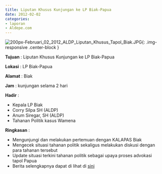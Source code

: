 ```yaml
---
title: Liputan Khusus Kunjungan ke LP Biak-Papua
date: 2012-02-02
categories:
- laporan
- Aldepe.com
---
```

![200px-Februari_02_2012_ALDP_Liputan_Khusus_Tapol_Biak.JPG](/uploads/200px-Februari_02_2012_ALDP_Liputan_Khusus_Tapol_Biak.JPG){: .img-responsive .center-block }

**Tujuan** : Liputan Khusus Kunjungan ke LP Biak-Papua

**Lokasi** : LP Biak-Papua

**Alamat** : Biak

**Jam** : kunjungan selama 2 hari

**Hadir** : 
* Kepala LP Biak
* Corry Silpa SH (ALDP)
* Anum Siregar, SH (ALDP)
* Tahanan Politik kasus Wamena

**Ringkasan** : 
* Mengunjungi dan melakukan pertemuan dengan KALAPAS Biak
* Mengecek situasi tahanan politik sekaligus melakukan diskusi dengan para tahanan tersebut
* Update situasi terkini tahanan politik sebagai upaya proses advokasi tapol Papua
* Berita selengkapnya dapat di lihat di [sini](http://www.aldepe.com/2012/02/kalapas-biak-mencoba-membangun_07.html)
